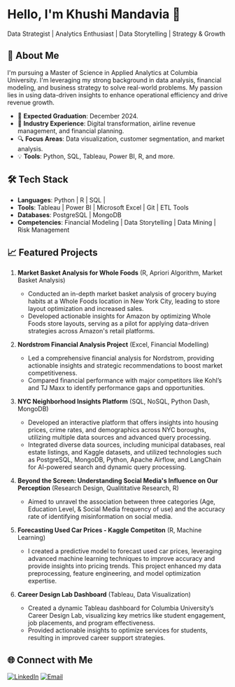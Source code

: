 # Hello, I'm Khushi Mandavia 👋
Data Strategist | Analytics Enthusiast | Data Storytelling | Strategy & Growth

## 🚀 About Me
I'm pursuing a Master of Science in Applied Analytics at Columbia University. I'm leveraging my strong background in data analysis, financial modeling, and business strategy to solve real-world problems. My passion lies in using data-driven insights to enhance operational efficiency and drive revenue growth.

- 🌱 **Expected Graduation**: December 2024.
- 💼 **Industry Experience**: Digital transformation, airline revenue management, and financial planning.
- 🔍 **Focus Areas**: Data visualization, customer segmentation, and market analysis.
- 💡 **Tools**: Python, SQL, Tableau, Power BI, R, and more.

## 🛠 Tech Stack
- **Languages**: Python | R | SQL |
- **Tools**: Tableau | Power BI | Microsoft Excel | Git | ETL Tools
- **Databases**: PostgreSQL | MongoDB
- **Competencies**: Financial Modeling | Data Storytelling | Data Mining | Risk Management

## 📈 Featured Projects
1. **Market Basket Analysis for Whole Foods** (R, Apriori Algorithm, Market Basket Analysis)  
   - Conducted an in-depth market basket analysis of grocery buying habits at a Whole Foods location in New York City, leading to store layout optimization and increased sales.  
   - Developed actionable insights for Amazon by optimizing Whole Foods store layouts, serving as a pilot for applying data-driven strategies across Amazon's retail platforms.
     
2. **Nordstrom Financial Analysis Project** (Excel, Financial Modelling)  
   - Led a comprehensive financial analysis for Nordstrom, providing actionable insights and strategic recommendations to boost market competitiveness.  
   - Compared financial performance with major competitors like Kohl’s and TJ Maxx to identify performance gaps and opportunities.

3. **NYC Neighborhood Insights Platform** (SQL, NoSQL, Python Dash, MongoDB)  
   - Developed an interactive platform that offers insights into housing prices, crime rates, and demographics across NYC boroughs, utilizing multiple data sources and advanced query processing.
   - Integrated diverse data sources, including municipal databases, real estate listings, and Kaggle datasets, and utilized technologies such as PostgreSQL, MongoDB, Python, Apache Airflow, and LangChain for AI-powered search and dynamic query processing.

4. **Beyond the Screen: Understanding Social Media's Influence on Our Perception** (Research Design, Qualititative Research, R)
   - Aimed to unravel the association between three categories (Age, Education Level, & Social Media frequency of use) and the accuracy rate of identifying misinformation on social media.

5. **Forecasting Used Car Prices - Kaggle Competiton** (R, Machine Learning)
   - I created a predictive model to forecast used car prices, leveraging advanced machine learning techniques to improve accuracy and provide insights into pricing trends. This project enhanced my data preprocessing, feature engineering, and model optimization expertise.
  
6. **Career Design Lab Dashboard** (Tableau, Data Visualization)  
   - Created a dynamic Tableau dashboard for Columbia University’s Career Design Lab, visualizing key metrics like student engagement, job placements, and program effectiveness.  
   - Provided actionable insights to optimize services for students, resulting in improved career support strategies.

## 🌐 Connect with Me
[![LinkedIn](https://img.shields.io/badge/-LinkedIn-blue)](https://www.linkedin.com/in/khushimandavia/)
[![Email](https://img.shields.io/badge/-Email-lightgrey)](mailto:km3939@columbia.edu)
